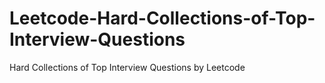 # Leetcode-Hard-Collections-of-Top-Interview-Questions
Hard Collections of Top Interview Questions by Leetcode
